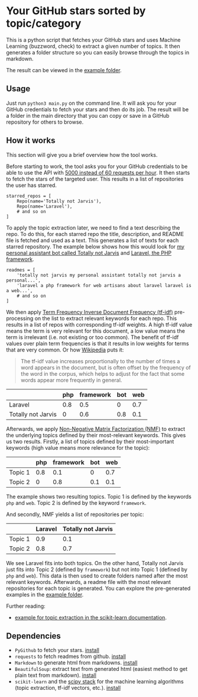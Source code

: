 # Your GitHub stars sorted by topic/category

This is a python script that fetches your GitHub stars and uses Machine Learning (buzzword, check) to extract a given number of topics. It then generates a folder structure so you can easily browse through the topics in markdown.

The result can be viewed in the [example folder](example/).

## Usage

Just run `python3 main.py` on the command line. It will ask you for your GitHub credentials to fetch your stars and then do its job. The result will be a folder in the main directory that you can copy or save in a GitHub repository for others to browse.

## How it works

This section will give you a brief overview how the tool works.

Before starting to work, the tool asks you for your GitHub credentials to be able to use the API with [5000 instead of 60 requests per hour](https://developer.github.com/v3/#rate-limiting). It then starts to fetch the stars of the targeted user. This results in a list of repositories the user has starred.

```
starred_repos = [
    Repo(name='Totally not Jarvis'),
    Repo(name='Laravel'),
    # and so on
]
```

To apply the topic extraction later, we need to find a text describing the repo. To do this, for each starred repo the title, description, and README file is fetched and used as a text. This generates a list of texts for each starred repository. The example below shows how this would look for [my personal assistant bot called Totally not Jarvis](https://github.com/lorey/totally-not-jarvis) and [Laravel, the PHP framework](https://github.com/laravel/laravel).

```
readmes = [
    'totally not jarvis my personal assistant totally not jarvis a personal...',
    'laravel a php framework for web artisans about laravel laravel is a web...',
    # and so on
]
```

We then apply [Term Frequency Inverse Document Frequency (tf-idf)](https://en.wikipedia.org/wiki/Tf%E2%80%93idf) pre-processing on the list to extract relevant keywords for each repo. This results in a list of repos with corresponding tf-idf weights. A high tf-idf value means the term is very relevant for this document, a low value means the term is irrelevant (i.e. not existing or too common). The benefit of tf-idf values over plain term frequencies is that it results in low weights for terms that are very common. Or how [Wikipedia](https://en.wikipedia.org/wiki/Tf%E2%80%93idf) puts it:

> The tf-idf value increases proportionally to the number of times a word appears in the document, but is often offset by the frequency of the word in the corpus, which helps to adjust for the fact that some words appear more frequently in general.


|                    | php | framework | bot | web |
|--------------------|-----|-----------|-----|-----|
| Laravel            | 0.8 | 0.5       | 0   | 0.7 |
| Totally not Jarvis | 0   | 0.6       | 0.8 | 0.1 |


Afterwards, we apply [Non-Negative Matrix Factorization (NMF)](https://en.wikipedia.org/wiki/Non-negative_matrix_factorization) to extract the underlying topics defined by their most-relevant keywords. This gives us two results. Firstly, a list of topics defined by their most-important keywords (high value means more relevance for the topic):

|         | php | framework | bot | web |
|---------|-----|-----------|-----|-----|
| Topic 1 | 0.8 | 0.1       | 0   | 0.7 |
| Topic 2 | 0   | 0.8       | 0.1 | 0.1 |

The example shows two resulting topics. Topic 1 is defined by the keywords `php` and `web`. Topic 2 is defined by the keyword `framework`.

And secondly, NMF yields a list of repositories per topic:

|         | Laravel | Totally not Jarvis |
|---------|---------|--------------------|
| Topic 1 | 0.9     | 0.1                |
| Topic 2 | 0.8     | 0.7                |

We see Laravel fits into both topics. On the other hand, Totally not Jarvis just fits into Topic 2 (defined by `framework`) but not into Topic 1 (defined by `php` and `web`).
This data is then used to create folders named after the most relevant keywords. Afterwards, a readme file with the most relevant repositories for each topic is generated. You can explore the pre-generated examples in the [example folder](example/).

Further reading:
- [example for topic extraction in the scikit-learn documentation](http://scikit-learn.org/stable/auto_examples/applications/topics_extraction_with_nmf_lda.html#sphx-glr-auto-examples-applications-topics-extraction-with-nmf-lda-py).

## Dependencies

- `PyGithub` to fetch your stars. [install](http://pygithub.readthedocs.io/en/latest/introduction.html#download-and-install)
- `requests` to fetch readmes from github. [install](http://docs.python-requests.org/en/master/user/install/)
- `Markdown` to generate html from markdowns. [install](http://pythonhosted.org/Markdown/install.html)
- `BeautifulSoup`: extract text from generated html (easiest method to get plain text from markdown). [install](https://www.crummy.com/software/BeautifulSoup/bs4/doc/#installing-beautiful-soup)
- `scikit-learn` and the [scipy stack](https://www.scipy.org/install.html#installing-via-pip) for the machine learning algorithms (topic extraction, tf-idf vectors, etc.). [install](http://scikit-learn.org/stable/install.html)